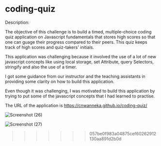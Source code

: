 # coding-quiz

Description:

The objective of this challenge is to build a timed, multiple-choice coding quiz application on Javascript fundamentals that stores high scores so that one can guage 
their progress compared to their peers. This quiz keeps track of high scores and quiz-takers' initials.

This application was challenging because it involved the use of a lot of new javascript concepts like using local storage, set Attribute, query Selectors, stringify and also the use of a timer.

I got some guidance from our instructor and the teaching assistants in providing some clarity on how to build this application.

Even though it was challenging, I was motivated to build this application by trying to put some of the javascript concepts that I had learned to practise.

The URL of the application is https://cnwanneka.github.io/coding-quiz/

![Screenshot (26)](https://user-images.githubusercontent.com/68708065/219039308-9b441933-0642-4308-9c98-ff66fbeb39da.png)

![Screenshot (27)](https://user-images.githubusercontent.com/68708065/219039506-8ed18b72-2bfe-4cd5-8551-9500ec714e22.png)
>>>>>>> 057be0f983a04875cef60262912130aa891d2b0d
